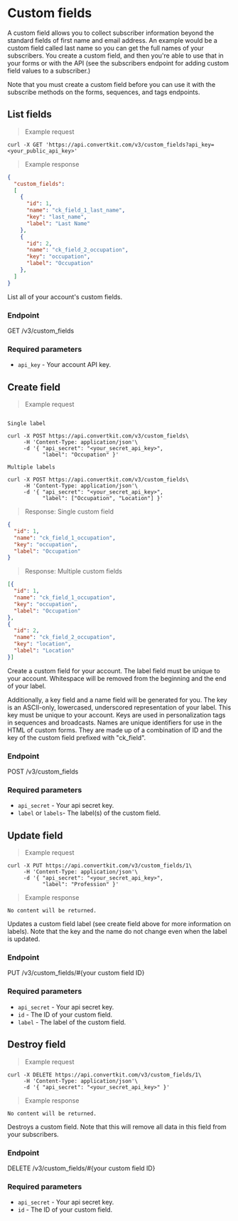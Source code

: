 Custom fields
=============

A custom field allows you to collect subscriber information beyond the standard fields of first name and email address. An example would be a custom field called last name so you can get the full names of your subscribers. You create a custom field, and then you're able to use that in your forms or with the API (see the subscribers endpoint for adding custom field values to a subscriber.)

Note that you must create a custom field before you can use it with the subscribe methods on the forms, sequences, and tags endpoints.

List fields
-----------

> Example request

```shell
curl -X GET 'https://api.convertkit.com/v3/custom_fields?api_key=<your_public_api_key>'
```

> Example response

```json
{
  "custom_fields":
  [
    {
      "id": 1,
      "name": "ck_field_1_last_name",
      "key": "last_name",
      "label": "Last Name"
    },
    {
      "id": 2,
      "name": "ck_field_2_occupation",
      "key": "occupation",
      "label": "Occupation"
    },
  ]
}
```

List all of your account's custom fields.

### Endpoint

GET /v3/custom_fields

### Required parameters

-   `api_key` - Your account API key.



Create field
------------

> Example request

```shell

Single label

curl -X POST https://api.convertkit.com/v3/custom_fields\
     -H 'Content-Type: application/json'\
     -d '{ "api_secret": "<your_secret_api_key>",
           "label": "Occupation" }'

Multiple labels

curl -X POST https://api.convertkit.com/v3/custom_fields\
     -H 'Content-Type: application/json'\
     -d '{ "api_secret": "<your_secret_api_key>",
           "label": ["Occupation", "Location"] }'
```

> Response: Single custom field

```json
{
  "id": 1,
  "name": "ck_field_1_occupation",
  "key": "occupation",
  "label": "Occupation"
}
```

> Response: Multiple custom fields

```json
[{
  "id": 1,
  "name": "ck_field_1_occupation",
  "key": "occupation",
  "label": "Occupation"
},
{
  "id": 2,
  "name": "ck_field_2_occupation",
  "key": "location",
  "label": "Location"
}]
```

Create a custom field for your account. The label field must be unique to your account. Whitespace will be removed from the beginning and the end of your label.

Additionally, a key field and a name field will be generated for you. The key is an ASCII-only, lowercased, underscored representation of your label. This key must be unique to your account. Keys are used in personalization tags in sequences and broadcasts. Names are unique identifiers for use in the HTML of custom forms. They are made up of a combination of ID and the key of the custom field prefixed with "ck_field".

### Endpoint

POST /v3/custom_fields

### Required parameters

-   `api_secret` - Your api secret key.
-   `label` or `labels`- The label(s) of the custom field.


Update field
------------

> Example request

```shell
curl -X PUT https://api.convertkit.com/v3/custom_fields/1\
     -H 'Content-Type: application/json'\
     -d '{ "api_secret": "<your_secret_api_key>",
           "label": "Profession" }'
```
> Example response

```shell
No content will be returned.
```

Updates a custom field label (see create field above for more information on labels). Note that the key and the name do not change even when the label is updated.

### Endpoint

PUT /v3/custom_fields/#{your custom field ID}

### Required parameters

-   `api_secret` - Your api secret key.
-   `id` - The ID of your custom field.
-   `label` - The label of the custom field.


Destroy field
-------------

> Example request

```shell
curl -X DELETE https://api.convertkit.com/v3/custom_fields/1\
     -H 'Content-Type: application/json'\
     -d '{ "api_secret": "<your_secret_api_key>" }'
```

> Example response

```shell
No content will be returned.
```

Destroys a custom field. Note that this will remove all data in this field from your subscribers.

### Endpoint

DELETE /v3/custom_fields/#{your custom field ID}

### Required parameters

-   `api_secret` - Your api secret key.
-   `id` - The ID of your custom field.
